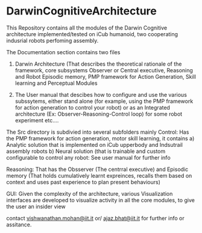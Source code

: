 # DarwinCognitiveArchitecture
This Repository contains all the modules of the Darwin Cognitive architecture implemented/tested on iCub humanoid, 
two cooperating indusrial robots perfoming assembly.

The Documentation section contains  two files 
1) Darwin Architecture (That describes the theoretical rationale of the framework, core subsystems
Observer or Central executive, Reasoning and Robot Episodic memory, PMP framework for Action Generation, Skill learning 
and Perceptual Modules

2) The User manual that descibes how to configure and use the various subssytems, either stand alone (for example, using the PMP framework
for action generation to control your robot) or as an Integrated architecture (Ex: Observer-Reasoning-Control loop) 
for some robot experiment etc....

The Src directory is subdivied into several subfolders mainly
Control: Has the PMP framework for action generation, motor skill learning, it contains 
a) Analytic solution that is implemented on iCub upperbody and Indsutrail assembly robots
b) Neural solution (that is trainable and custom configurable to control any robot: See user manual for further info

Reasoning: That has the Obsserver (The centrral executive) and Episodic memory (That holds cumulatively learnt expreinces, 
recalls them based on context and uses past experience to plan present behaviours)

GUI: Given the complexity of the architecture, various Visualization interfaces are developed to visualize activity
in all the core modules, to give the user an insider view

contact vishwanathan.mohan@iit.it or/ ajaz.bhat@iit.it for further info or assitance.
